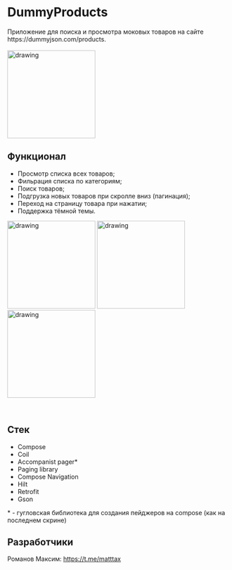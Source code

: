 # DummyProducts

<p>Приложение для поиска и просмотра моковых товаров на сайте https://dummyjson.com/products.
<br><br>
<img src="https://github.com/matttax/DummyProducts/assets/67387151/733dcc03-6604-4644-9157-25e578cc521b" alt="drawing" style="width:200px;"/>

Функционал
------------
<ul>
    <li>Просмотр списка всех товаров;</li>
    <li>Фильрация списка по категориям;</li>
    <li>Поиск товаров;</li>
    <li>Подгрузка новых товаров при скролле вниз (пагинация);</li>
    <li>Переход на страницу товара при нажатии;</li>
    <li>Поддержка тёмной темы.</li>
</ul>

<p float="left">
  <img src="https://github.com/matttax/DummyProducts/assets/67387151/09f886f2-a340-4883-b744-1c9a63d64a1e" alt="drawing" style="width:200px;"/>
  <img src="https://github.com/matttax/DummyProducts/assets/67387151/2ae99088-ecd4-4b0f-90b7-073fd9dab071" alt="drawing" style="width:200px;"/>
  <img src="https://github.com/matttax/DummyProducts/assets/67387151/f7dc323a-f974-4ce4-aeb3-0b6be9ae12ef" alt="drawing" style="width:200px;"/>
</p><br>

Стек
------------
<ul>
	<li>Compose</li>
  <li>Coil</li>
  <li>Accompanist pager*</li>
  <li>Paging library</li>
  <li>Compose Navigation</li>
  <li>Hilt</li>
	<li>Retrofit</li>
  <li>Gson</li>
 </ul>
 * - гугловская библиотека для создания пейджеров на compose (как на последнем скрине)
 
Разработчики
------------
Романов Максим: https://t.me/matttax

